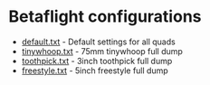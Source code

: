 # Betaflight configurations

* [default.txt](default.txt) - Default settings for all quads
* [tinywhoop.txt](tinywhoop.txt) - 75mm tinywhoop full dump
* [toothpick.txt](toothpick.txt) - 3inch toothpick full dump
* [freestyle.txt](freesytle.txt) - 5inch freestyle full dump
